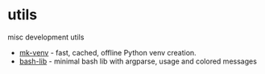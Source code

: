 # utils

misc development utils

- [mk-venv](mk-venv/README.md) - fast, cached, offline Python venv creation.
- [bash-lib](bash-lib/README.md) - minimal bash lib with argparse, usage and colored
  messages
